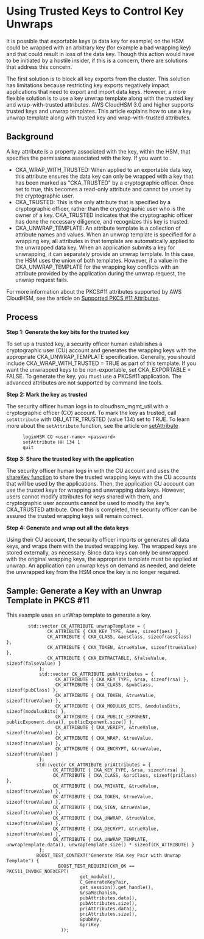 # Using Trusted Keys to Control Key Unwraps<a name="cloudhsm_using_trusted_keys_control_key_wrap"></a>

It is possible that exportable keys \(a data key for example\) on the HSM could be wrapped with an arbitrary key \(for example a bad wrapping key\) and that could result in loss of the data key\. Though this action would have to be initiated by a hostile insider, if this is a concern, there are solutions that address this concern\.

The first solution is to block all key exports from the cluster\. This solution has limitations because restricting key exports negatively impact applications that need to export and import data keys\. However, a more flexible solution is to use a key unwrap template along with the trusted key and wrap\-with\-trusted attributes\. AWS CloudHSM 3\.0 and higher supports trusted keys and unwrap templates\. This article explains how to use a key unwrap template along with trusted key and wrap\-with\-trusted attributes\. 

## Background<a name="key_attribute_background"></a>

A key attribute is a property associated with the key, within the HSM, that specifies the permissions associated with the key\. If you want to \.
+ CKA\_WRAP\_WITH\_TRUSTED: When applied to an exportable data key, this attribute ensures the data key can only be wrapped with a key that has been marked as "CKA\_TRUSTED" by a cryptographic officer\. Once set to true, this becomes a read\-only attribute and cannot be unset by the cryptographic user\.
+ CKA\_TRUSTED: This is the only attribute that is specified by a cryptographic officer, rather than the cryptographic user who is the owner of a key\. CKA\_TRUSTED indicates that the cryptographic officer has done the necessary diligence, and recognizes this key is trusted\.
+ CKA\_UNWRAP\_TEMPLATE: An attribute template is a collection of attribute names and values\. When an unwrap template is specified for a wrapping key, all attributes in that template are automatically applied to the unwrapped data key\. When an application submits a key for unwrapping, it can separately provide an unwrap template\. In this case, the HSM uses the union of both templates\. However, if a value in the CKA\_UNWRAP\_TEMPLATE for the wrapping key conflicts with an attribute provided by the application during the unwrap request, the unwrap request fails\. 

For more information about the PKCS\#11 attributes supported by AWS CloudHSM, see the article on [Supported PKCS \#11 Attributes](pkcs11-library.html#pkcs11-attributes)\.

## Process<a name="trusted_key_process"></a>

**Step 1: Generate the key bits for the trusted key**

To set up a trusted key, a security officer human establishes a cryptographic user \(CU\) account and generates the wrapping keys with the appropriate CKA\_UNWRAP\_TEMPLATE specification\. Generally, you should include CKA\_WRAP\_WITH\_TRUSTED = TRUE as part of this template\. If you want the unwrapped keys to be non\-exportable, set CKA\_EXPORTABLE = FALSE\. To generate the key, you must use a PKCS\#11 application\. The advanced attributes are not supported by command line tools\.

**Step 2: Mark the key as trusted**

The security officer human logs in to cloudhsm\_mgmt\_util with a cryptographic officer \(CO\) account\. To mark the key as trusted, call `setAttribute` with OBJ\_ATTR\_TRUSTED \(value 134\) set to TRUE\. To learn more about the `setAttribute` function, see the article on [setAttribute](cloudhsm_mgmt_util-setAttribute.html) 

```
      loginHSM CO <user-name> <password> 
      setAttribute HH 134 1
      quit
```

**Step 3: Share the trusted key with the application**

The security officer human logs in with the CU account and uses the [shareKey function](cloudhsm_mgmt_util-shareKey.html) to share the trusted wrapping keys with the CU accounts that will be used by the applications\. Then, the application CU account can use the trusted keys for wrapping and unwrapping data keys\. However, users cannot modify attributes for keys shared with them, and cryptographic user accounts cannot be used to modify the key's CKA\_TRUSTED attribute\. Once this is completed, the security officer can be assured the trusted wrapping keys will remain correct\. 

**Step 4: Generate and wrap out all the data keys**

Using their CU account, the security officer imports or generates all data keys, and wraps them with the trusted wrapping key\. The wrapped keys are stored externally, as necessary\. Since data keys can only be unwrapped with the original wrapping keys, the appropriate template must be applied at unwrap\. An application can unwrap keys on demand as needed, and delete the unwrapped key from the HSM once the key is no longer required\.

## Sample: Generate a Key with an Unwrap Template in PKCS \#11<a name="generate-key-unwrap-template-example"></a>

This example uses an unWrap template to generate a key\. 

```
        std::vector CK_ATTRIBUTE unwrapTemplate = {
               CK_ATTRIBUTE { CKA_KEY_TYPE, &aes, sizeof(aes) },
               CK_ATTRIBUTE { CKA_CLASS, &aesClass, sizeof(aesClass) },
               CK_ATTRIBUTE { CKA_TOKEN, &trueValue, sizeof(trueValue) },
               CK_ATTRIBUTE { CKA_EXTRACTABLE, &falseValue, sizeof(falseValue) }
            };   
            std::vector CK_ATTRIBUTE pubAttributes = {
                  CK_ATTRIBUTE { CKA_KEY_TYPE, &rsa, sizeof(rsa) },
                  CK_ATTRIBUTE { CKA_CLASS, &pubClass, sizeof(pubClass) },
                  CK_ATTRIBUTE { CKA_TOKEN, &trueValue, sizeof(trueValue) },
                  CK_ATTRIBUTE { CKA_MODULUS_BITS, &modulusBits, sizeof(modulusBits) },
                  CK_ATTRIBUTE { CKA_PUBLIC_EXPONENT, publicExponent.data(), publicExponent.size() },
                  CK_ATTRIBUTE { CKA_VERIFY, &trueValue, sizeof(trueValue) },
                  CK_ATTRIBUTE { CKA_WRAP, &trueValue, sizeof(trueValue) },
                  CK_ATTRIBUTE { CKA_ENCRYPT, &trueValue, sizeof(trueValue) }
            };
           std::vector CK_ATTRIBUTE priAttributes = {
                 CK_ATTRIBUTE { CKA_KEY_TYPE, &rsa, sizeof(rsa) },
                 CK_ATTRIBUTE { CKA_CLASS, &priClass, sizeof(priClass) },
                 CK_ATTRIBUTE { CKA_PRIVATE, &trueValue, sizeof(trueValue) },
                 CK_ATTRIBUTE { CKA_TOKEN, &trueValue, sizeof(trueValue) },
                 CK_ATTRIBUTE { CKA_SIGN, &trueValue, sizeof(trueValue) },
                 CK_ATTRIBUTE { CKA_UNWRAP, &trueValue, sizeof(trueValue) },
                 CK_ATTRIBUTE { CKA_DECRYPT, &trueValue, sizeof(trueValue) },
                 CK_ATTRIBUTE { CKA_UNWRAP_TEMPLATE, unwrapTemplate.data(), unwrapTemplate.size() * sizeof(CK_ATTRIBUTE) }
            };
           BOOST_TEST_CONTEXT("Generate RSA Key Pair with Unwrap Template") {
                   BOOST_TEST_REQUIRE(CKR_OK == PKCS11_INVOKE_NOEXCEPT(
                           get_module(),
                           C_GenerateKeyPair,
                           get_session().get_handle(),
                           &rsaMechanism,
                           pubAttributes.data(),
                           pubAttributes.size(),
                           priAttributes.data(),
                           priAttributes.size(),
                           &pubKey,
                           &priKey
                    ));
```